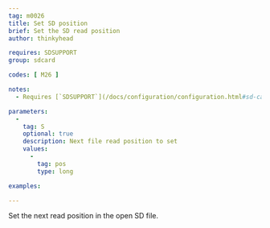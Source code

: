 ```yaml
---
tag: m0026
title: Set SD position
brief: Set the SD read position
author: thinkyhead

requires: SDSUPPORT
group: sdcard

codes: [ M26 ]

notes:
  - Requires [`SDSUPPORT`](/docs/configuration/configuration.html#sd-card)

parameters:
  -
    tag: S
    optional: true
    description: Next file read position to set
    values:
      -
        tag: pos
        type: long

examples:

---
```


Set the next read position in the open SD file.
